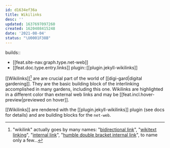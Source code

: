 ```yaml
---
id: d1634ef36a
title: Wikilinks
desc: ''
updated: 1637697097260
created: 1620408415248
date: '2021-08-04'
status: "\U0001F38B"
---
```


builds::
- [[feat.site-nav.graph.type.net-web]]
- [[feat.doc.type.entry.links]]
plugin::[[plugin.jekyll-wikilinks]]


\[\[Wikilinks]][^names] are are crucial part of the world of [[digi-gard|digital gardening]]. They are the basic building block of the interlinking accomplished in many gardens, including this one. Wikilinks are highlighted in a different color than external web links and may be [[feat.incl.hover-preview|previewed on hover]].

\[\[Wikilinks]] are rendered with the [[plugin.jekyll-wikilinks]] plugin (see docs for details) and are building blocks for the `net-web`.


[^names]: "wikilink" actually goes by many names: "[bidirectional link](https://www.roamtips.com/home/what-are-bi-directional-links-and-tags-in-roam-research#:~:text=Bi%2Ddirectional%20links%20are%20created,K%20(Ctrl%2DK).)", "[wikitext linking](https://tiddlywiki.com/#Linking%20in%20WikiText)", "[internal link](https://help.obsidian.md/How+to/Internal+link)", "[humble double bracket internal link](https://web.archive.org/web/20200128113356/http://takingentrynow.blogspot.com/2018/12/it-needs-wiki-like-superpower.html)", to name only a few...
